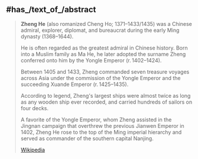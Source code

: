 ﻿---
aliases:
- "Zheng He"
- "Cheng Ho"
has_id_wikidata: Q7333
date_of_birth: "1371-01-01T00:00:00Z"
occupation:
- '[[_Standards/WikiData/WD~eunuch,179294]]'
- '[[_Standards/WikiData/WD~diplomat,193391]]'
- '[[_Standards/WikiData/WD~navigator,254651]]'
- '[[_Standards/WikiData/WD~explorer,11900058]]'
- '[[_Standards/WikiData/WD~traveler,22813352]]'
subject_has_role: '[[_Standards/WikiData/WD~eunuch,179294]]'
place_of_birth: '[[_Standards/WikiData/WD~Kunming,182852]]'
ethnic_group: "[[_Standards/WikiData/WD~Hui people,183573]]"
military_or_police_rank: "[[_Standards/WikiData/WD~admiral of the fleet,842486]]"
relative: "[[_Standards/WikiData/WD~Sayyid Ajjal Shams al-Din Omar,1386208]]"
family_name:
- '[[_Standards/WikiData/WD~Ma,1931708]]'
- '[[_Standards/WikiData/WD~Zheng,6583590]]'
sex_or_gender: '[[_Standards/WikiData/WD~male,6581097]]'
father: "[[_Standards/WikiData/WD~Hajji Ma,15927713]]"
described_by_source:
- "[[_Standards/WikiData/WD~Obálky knih,67311526]]"
- "[[_Standards/WikiData/WD~Index of Ming Biographical Materials,107098777]]"
- "[[_Standards/WikiData/WD~History of Ming,28763]]"
copyright_status_as_a_creator: "[[_Standards/WikiData/WD~copyrights on works have expired,71887839]]"
place_of_burial: "[[_Standards/WikiData/WD~Tomb of Zheng Da Chia,90146414]]"
on_focus_list_of_Wikimedia_project: '[[_Standards/WikiData/WD~Wiki99_LGBT+,97285685]]'
Y-DNA_Haplogroup: "[[_Standards/WikiData/WD~Haplogroup L-M27,99464044]]"
CYT_CCS: AC000523161
ISNI:
- 0000000116701918
- 0000000444580000
date_of_death:
- "1435-01-01T00:00:00Z"
- "1433-01-01T00:00:00Z"
religion_or_worldview: '[[_Standards/WikiData/WD~Islam,432]]'
work_location:
- "[[_Standards/WikiData/WD~Indian Ocean,1239]]"
- "[[_Standards/WikiData/WD~Middle East,7204]]"
- "[[_Standards/WikiData/WD~Ming dynasty,9903]]"
- "[[_Standards/WikiData/WD~Southeast Asia,11708]]"
- "[[_Standards/WikiData/WD~East Africa,27407]]"
- "[[_Standards/WikiData/WD~Indian subcontinent,60140]]"
languages_spoken_written_or_signed: '[[_Standards/WikiData/WD~Chinese,7850]]'
country_of_citizenship: "[[_Standards/WikiData/WD~Ming dynasty,9903]]"
employer:
- "[[_Standards/WikiData/WD~Yongle Emperor,9965]]"
- "[[_Standards/WikiData/WD~Hongxi Emperor,9972]]"
- "[[_Standards/WikiData/WD~Xuande Emperor,9977]]"
place_of_death: '[[_Standards/WikiData/WD~Nanjing,16666]]'
instance_of: '[[_Standards/WikiData/WD~human,5]]'
Commons_category: "Zheng He"
name_in_native_language: 鄭和
birth_name: 鄭和
work_period_start_: "1405-01-01T00:00:00Z"
image: "http://commons.wikimedia.org/wiki/Special:FilePath/2016%20Malakka%2C%20Stadhuys%20%2809%29.jpg"
image_of_grave: "http://commons.wikimedia.org/wiki/Special:FilePath/Zheng%20He%27s%20tomb%2C%20Nanjing.jpg"
BHCL_UUID: 13a89697-7302-4d23-87c5-f1781c849386
Libris-URI: 42gkqrcn3bmhgn6
---

## #has_/text_of_/abstract 

> **Zheng He** (also romanized Cheng Ho; 1371–1433/1435) 
> was a Chinese admiral, explorer, diplomat, and bureaucrat during the early Ming dynasty (1368–1644). 
> 
> He is often regarded as the greatest admiral in Chinese history. 
> Born into a Muslim family as Ma He, he later adopted the surname Zheng 
> conferred onto him by the Yongle Emperor (r. 1402–1424). 
> 
> Between 1405 and 1433, Zheng commanded seven treasure voyages across Asia 
> under the commission of the Yongle Emperor and the succeeding Xuande Emperor (r. 1425–1435). 
> 
> According to legend, Zheng's largest ships were almost twice as long as any wooden ship ever recorded, 
> and carried hundreds of sailors on four decks.
>
> A favorite of the Yongle Emperor, whom Zheng assisted in the Jingnan campaign 
> that overthrew the previous Jianwen Emperor in 1402, 
> Zheng He rose to the top of the Ming imperial hierarchy 
> and served as commander of the southern capital Nanjing.
>
> [Wikipedia](https://en.wikipedia.org/wiki/Zheng%20He)

